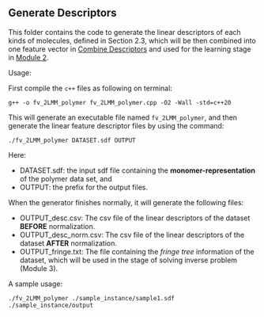 ## Generate Descriptors

This folder contains the code to generate the linear descriptors of each kinds of molecules, defined in Section 2.3, which will be then combined into one feature vector in [Combine Descriptors](/chi-parameter/Module_1/Combine_Descriptors) and used for the learning stage in [Module 2](/chi-parameter/Module_2).

Usage:

First compile the `c++` files as following on terminal:

```
g++ -o fv_2LMM_polymer fv_2LMM_polymer.cpp -O2 -Wall -std=c++20
```

This will generate an executable file named `fv_2LMM_polymer`,
and then generate the linear feature descriptor files by using the command:

```
./fv_2LMM_polymer DATASET.sdf OUTPUT
```

Here:
- DATASET.sdf: the input sdf file containing the **monomer-representation** of the polymer data set, and
- OUTPUT: the prefix for the output files.
  
When the generator finishes normally, it will generate the following files:
- OUTPUT_desc.csv: The csv file of the linear descriptors of the dataset **BEFORE** normalization.
- OUTPUT_desc_norm.csv: The csv file of the linear descriptors of the dataset **AFTER** normalization.
- OUTPUT_fringe.txt: The file containing the _fringe tree_ information of the dataset, which will be used in the stage of solving inverse problem (Module 3).

A sample usage:

```
./fv_2LMM_polymer ./sample_instance/sample1.sdf ./sample_instance/output
```

